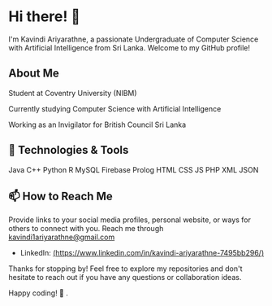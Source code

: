 # Hi there! 👋

I'm Kavindi Ariyarathne, a passionate Undergraduate of Computer Science with Artificial Intelligence from Sri Lanka. Welcome to my GitHub profile!

## About Me

Student at Coventry University (NIBM)

Currently studying Computer Science with Artificial Intelligence

Working as an Invigilator for British Council Sri Lanka

## 🔧 Technologies & Tools

Java C++ Python R MySQL Firebase Prolog HTML CSS JS PHP XML JSON

## 📫 How to Reach Me

Provide links to your social media profiles, personal website, or ways for others to connect with you.
Reach me through kavindi1ariyarathne@gmail.com
- LinkedIn: [(https://www.linkedin.com/in/kavindi-ariyarathne-7495bb296/)]([(https://www.linkedin.com/in/kavindi-ariyarathne-7495bb296/)])



Thanks for stopping by! Feel free to explore my repositories and don't hesitate to reach out if you have any questions or collaboration ideas.

Happy coding! 🚀
.

<!---
K-Ariyarathne/K-Ariyarathne is a ✨ special ✨ repository because its `README.md` (this file) appears on your GitHub profile.
You can click the Preview link to take a look at your changes.
--->

